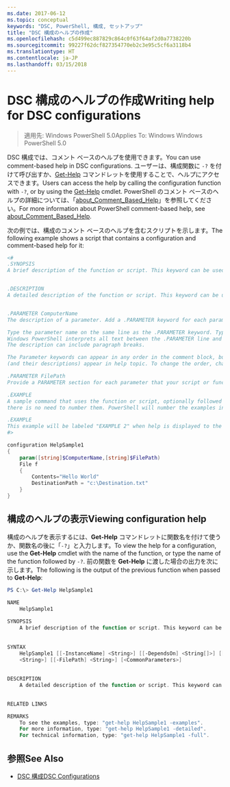```yaml
---
ms.date: 2017-06-12
ms.topic: conceptual
keywords: "DSC, PowerShell, 構成, セットアップ"
title: "DSC 構成のヘルプの作成"
ms.openlocfilehash: c5d499ec887829c864c0f63f64af2d0a7738220b
ms.sourcegitcommit: 99227f62dcf827354770eb2c3e95c5cf6a3118b4
ms.translationtype: HT
ms.contentlocale: ja-JP
ms.lasthandoff: 03/15/2018
---
```

# <a name="writing-help-for-dsc-configurations"></a><span data-ttu-id="8cd81-103">DSC 構成のヘルプの作成</span><span class="sxs-lookup"><span data-stu-id="8cd81-103">Writing help for DSC configurations</span></span>

><span data-ttu-id="8cd81-104">適用先: Windows PowerShell 5.0</span><span class="sxs-lookup"><span data-stu-id="8cd81-104">Applies To: Windows Windows PowerShell 5.0</span></span>

<span data-ttu-id="8cd81-105">DSC 構成では、コメント ベースのヘルプを使用できます。</span><span class="sxs-lookup"><span data-stu-id="8cd81-105">You can use comment-based help in DSC configurations.</span></span> <span data-ttu-id="8cd81-106">ユーザーは、構成関数に `-?` を付けて呼び出すか、[Get-Help](https://technet.microsoft.com/library/hh849696.aspx) コマンドレットを使用することで、ヘルプにアクセスできます。</span><span class="sxs-lookup"><span data-stu-id="8cd81-106">Users can access the help by calling the configuration function with `-?`, or by using the [Get-Help](https://technet.microsoft.com/library/hh849696.aspx) cmdlet.</span></span> <span data-ttu-id="8cd81-107">PowerShell のコメント ベースのヘルプの詳細については、「[about_Comment_Based_Help](https://technet.microsoft.com/library/hh847834.aspx)」を参照してください。</span><span class="sxs-lookup"><span data-stu-id="8cd81-107">For more information about PowerShell comment-based help, see [about_Comment_Based_Help](https://technet.microsoft.com/library/hh847834.aspx).</span></span>

<span data-ttu-id="8cd81-108">次の例では、構成のコメント ベースのヘルプを含むスクリプトを示します。</span><span class="sxs-lookup"><span data-stu-id="8cd81-108">The following example shows a script that contains a configuration and comment-based help for it:</span></span>

```powershell
<#
.SYNOPSIS
A brief description of the function or script. This keyword can be used only once for each configuration.


.DESCRIPTION
A detailed description of the function or script. This keyword can be used only once for each configuration.


.PARAMETER ComputerName
The description of a parameter. Add a .PARAMETER keyword for each parameter in the function or script syntax.

Type the parameter name on the same line as the .PARAMETER keyword. Type the parameter description on the lines following the .PARAMETER keyword. 
Windows PowerShell interprets all text between the .PARAMETER line and the next keyword or the end of the comment block as part of the parameter description. 
The description can include paragraph breaks.

The Parameter keywords can appear in any order in the comment block, but the function or script syntax determines the order in which the parameters 
(and their descriptions) appear in help topic. To change the order, change the syntax.

.PARAMETER FilePath
Provide a PARAMETER section for each parameter that your script or function accepts.

.EXAMPLE
A sample command that uses the function or script, optionally followed by sample output and a description. Repeat this keyword for each example. If you have multiple examples,
there is no need to number them. PowerShell will number the examples in help text.

.EXAMPLE
This example will be labeled "EXAMPLE 2" when help is displayed to the user.
#>

configuration HelpSample1
{
    param([string]$ComputerName,[string]$FilePath)
    File f
    {
        Contents="Hello World"
        DestinationPath = "c:\Destination.txt"
    }
}
```

## <a name="viewing-configuration-help"></a><span data-ttu-id="8cd81-109">構成のヘルプの表示</span><span class="sxs-lookup"><span data-stu-id="8cd81-109">Viewing configuration help</span></span>

<span data-ttu-id="8cd81-110">構成のヘルプを表示するには、**Get-Help** コマンドレットに関数名を付けて使うか、関数名の後に「`-?`」と入力します。</span><span class="sxs-lookup"><span data-stu-id="8cd81-110">To view the help for a configuration, use the **Get-Help** cmdlet with the name of the function, or type the name of the function followed by `-?`.</span></span> <span data-ttu-id="8cd81-111">前の関数を **Get-Help** に渡した場合の出力を次に示します。</span><span class="sxs-lookup"><span data-stu-id="8cd81-111">The following is the output of the previous function when passed to **Get-Help**:</span></span>

```powershell
PS C:\> Get-Help HelpSample1

NAME
    HelpSample1
    
SYNOPSIS
    A brief description of the function or script. This keyword can be used only once for each configuration.
    
    
SYNTAX
    HelpSample1 [[-InstanceName] <String>] [[-DependsOn] <String[]>] [[-OutputPath] <String>] [[-ConfigurationData] <Hashtable>] [[-ComputerName] 
    <String>] [[-FilePath] <String>] [<CommonParameters>]
    
    
DESCRIPTION
    A detailed description of the function or script. This keyword can be used only once for each configuration.
    

RELATED LINKS

REMARKS
    To see the examples, type: "get-help HelpSample1 -examples".
    For more information, type: "get-help HelpSample1 -detailed".
    For technical information, type: "get-help HelpSample1 -full".
```

## <a name="see-also"></a><span data-ttu-id="8cd81-112">参照</span><span class="sxs-lookup"><span data-stu-id="8cd81-112">See Also</span></span>
* [<span data-ttu-id="8cd81-113">DSC 構成</span><span class="sxs-lookup"><span data-stu-id="8cd81-113">DSC Configurations</span></span>](configurations.md)

